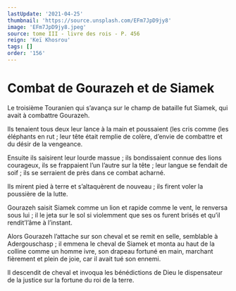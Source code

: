 ```yaml
---
lastUpdate: '2021-04-25'
thumbnail: 'https://source.unsplash.com/EFm7JpD9jy8'
image: 'EFm7JpD9jy8.jpeg'
source: tome III - livre des rois - P. 456
reign: 'Keï Khosrou'
tags: []
order: '156'
---
```


# Combat de Gourazeh et de Siamek

Le troisième Touranien qui s’avança sur le champ de bataille fut Siamek, qui avait à combattre Gourazeh.

Ils tenaient tous deux leur lance à la main et poussaient (les cris comme (les éléphants en rut ; leur tête était remplie de colère, d’envie de combattre et du désir de la vengeance.

Ensuite ils saisirent leur lourde massue ; ils bondissaient connue des lions courageux, ils se frappaient l’un l’autre sur la tête ; leur langue se fendait de soif ; ils se serraient de près dans ce combat acharné.

Ils mirent pied à terre et s’altaquèrent de nouveau ; ils firent voler la poussière de la lutte.

Gourazeh saisit Siamek comme un lion et rapide comme le vent, le renversa sous lui ; il le jeta sur le sol si violemment que ses os furent brisés et qu’il rendit’l’âme à l’instant.

Alors Gourazeh l’attache sur son cheval et se remit en selle, semblable à Adergouschasp ; il emmena le cheval de Siamek et monta au haut de la colline comme un homme ivre, son drapeau fortuné en main, marchant fièrement et plein de joie, car il avait tué son ennemi.

Il descendit de cheval et invoqua les bénédictions de Dieu le dispensateur de la justice sur la fortune du roi de la terre.
